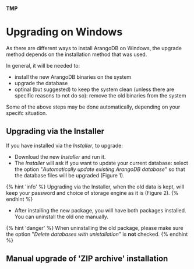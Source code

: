 **TMP**

Upgrading on Windows
====================

As there are different ways to install ArangoDB on Windows, the upgrade
method depends on the installation method that was used.

In general, it will be needed to:

- install the new ArangoDB binaries on the system
- upgrade the database
- optinal (but suggested) to keep the system clean (unless there are specific
  reasons to not do so): remove the old binaries from the system

Some of the above steps may be done automatically, depending on your
specifc situation.

Upgrading via the Installer
---------------------------

If you have installed via the _Installer_, to upgrade:

- Download the new _Installer_ and run it.
- The _Installer_ will ask if you want to update your current database: select
  the option "_Automatically update existing ArangoDB database_" so that the database
  files will be upgraded (Figure 1).

{% hint 'info' %} 
Upgrading via the Installer, when the old data is kept, will keep your 
password and choice of storage engine as it is (Figure 2).
{% endhint %}

- After installing the new package, you will have both packages installed.
You can uninstall the old one manually.

{% hint 'danger' %} 
When uninstalling the old package, please make sure the option
"_Delete databases with unistallation_" is **not** checked.
{% endhint %}

Manual upgrade of 'ZIP archive' installation
--------------------------------------------

